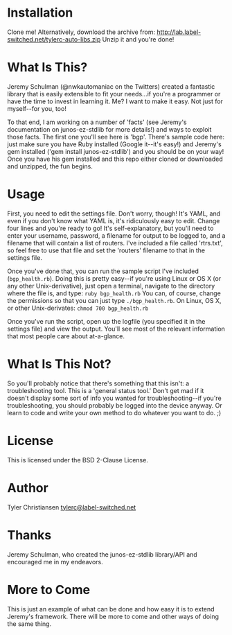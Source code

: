 # Installation #
Clone me!  Alternatively, download the archive from:
  http://lab.label-switched.net/tylerc-auto-libs.zip
Unzip it and you're done!

# What Is This? #
Jeremy Schulman (@nwkautomaniac on the Twitters) created a fantastic library that is easily extensible to fit your needs...if you're a programmer or have the time to invest in learning it.  Me?  I want to make it easy.  Not just for myself--for you, too!

To that end, I am working on a number of 'facts' (see Jeremy's documentation on junos-ez-stdlib for more details!) and ways to exploit those facts.  The first one you'll see here is 'bgp'.  There's sample code here: just make sure you have Ruby installed (Google it--it's easy!) and Jeremy's gem installed ('gem install junos-ez-stdlib') and you should be on your way!  Once you have his gem installed and this repo either cloned or downloaded and unzipped, the fun begins.

# Usage #
First, you need to edit the settings file.  Don't worry, though!  It's YAML, and even if you don't know what YAML is, it's ridiculously easy to edit.  Change four lines and you're ready to go!  It's self-explanatory, but you'll need to enter your username, password, a filename for output to be logged to, and a filename that will contain a list of routers.  I've included a file called 'rtrs.txt', so feel free to use that file and set the 'routers' filename to that in the settings file.

Once you've done that, you can run the sample script I've included (`bgp_health.rb`).  Doing this is pretty easy--if you're using Linux or OS X (or any other Unix-derivative), just open a terminal, navigate to the directory where the file is, and type:
  `ruby bgp_health.rb`
You can, of course, change the permissions so that you can just type `./bgp_health.rb`.  On Linux, OS X, or other Unix-derivates:
  `chmod 700 bgp_health.rb`

Once you've run the script, open up the logfile (you specified it in the settings file) and view the output.  You'll see most of the relevant information that most people care about at-a-glance.

# What Is This Not? #
So you'll probably notice that there's something that this isn't: a troubleshooting tool.  This is a 'general status tool.'  Don't get mad if it doesn't display some sort of info you wanted for troubleshooting--if you're troubleshooting, you should probably be logged into the device anyway.  Or learn to code and write your own method to do whatever you want to do.  ;)

# License #
This is licensed under the BSD 2-Clause License.

# Author #
Tyler Christiansen
tylerc@label-switched.net

# Thanks #
Jeremy Schulman, who created the junos-ez-stdlib library/API and encouraged me in my endeavors.

# More to Come #
This is just an example of what can be done and how easy it is to extend Jeremy's framework.  There will be more to come and other ways of doing the same thing.
